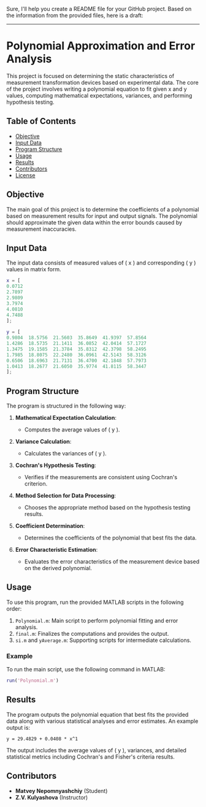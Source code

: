 Sure, I'll help you create a README file for your GitHub project. Based on the information from the provided files, here is a draft:

---

# Polynomial Approximation and Error Analysis

This project is focused on determining the static characteristics of measurement transformation devices based on experimental data. The core of the project involves writing a polynomial equation to fit given x and y values, computing mathematical expectations, variances, and performing hypothesis testing.

## Table of Contents
- [Objective](#objective)
- [Input Data](#input-data)
- [Program Structure](#program-structure)
- [Usage](#usage)
- [Results](#results)
- [Contributors](#contributors)
- [License](#license)

## Objective
The main goal of this project is to determine the coefficients of a polynomial based on measurement results for input and output signals. The polynomial should approximate the given data within the error bounds caused by measurement inaccuracies.

## Input Data
The input data consists of measured values of \( x \) and corresponding \( y \) values in matrix form. 

```matlab
x = [  
0.0712 
2.7897 
2.9809 
3.7974 
4.0810 
4.7488 
];
 
y = [  
0.9804  18.5756  21.5603  35.8649  41.9397  57.8564   
1.4286  18.5735  21.1411  36.0852  42.0414  57.1727   
1.3475  19.1585  21.3784  35.8312  42.3798  58.2495   
1.7985  18.8075  22.2480  36.0961  42.5143  58.3126   
0.6506  18.6963  21.7131  36.4700  42.1848  57.7973   
1.0413  18.2677  21.6050  35.9774  41.8115  58.3447   
];
```

## Program Structure
The program is structured in the following way:

1. **Mathematical Expectation Calculation**:
   - Computes the average values of \( y \).
   
2. **Variance Calculation**:
   - Calculates the variances of \( y \).
   
3. **Cochran's Hypothesis Testing**:
   - Verifies if the measurements are consistent using Cochran's criterion.
   
4. **Method Selection for Data Processing**:
   - Chooses the appropriate method based on the hypothesis testing results.
   
5. **Coefficient Determination**:
   - Determines the coefficients of the polynomial that best fits the data.
   
6. **Error Characteristic Estimation**:
   - Evaluates the error characteristics of the measurement device based on the derived polynomial.

## Usage
To use this program, run the provided MATLAB scripts in the following order:

1. `Polynomial.m`: Main script to perform polynomial fitting and error analysis.
2. `final.m`: Finalizes the computations and provides the output.
3. `si.m` and `yAverage.m`: Supporting scripts for intermediate calculations.

### Example
To run the main script, use the following command in MATLAB:
```matlab
run('Polynomial.m')
```

## Results
The program outputs the polynomial equation that best fits the provided data along with various statistical analyses and error estimates. An example output is:

```plaintext
y = 29.4829 + 0.0408 * x^1
```

The output includes the average values of \( y \), variances, and detailed statistical metrics including Cochran's and Fisher's criteria results.

## Contributors
- **Matvey Nepomnyashchiy** (Student)
- **Z.V. Kulyashova** (Instructor)
